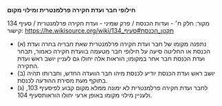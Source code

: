 **חילופי חבר ועדת חקירה פרלמנטרית ומילוי מקום**

מקור: חלק ח׳ - ועדות הכנסת / פרק שמיני - ועדת חקירה פרלמנטרית / סעיף 134
קישור: https://he.wikisource.org/wiki/תקנון_הכנסת#סעיף_134

 * (א) נתפנה מקומו של חבר ועדת חקירה פרלמנטרית שאת חבריה בחרה ועדת הכנסת או החליטה סיעה על חילופי חבר מטעמה בוועדת חקירה כאמור, תבחר ועדת הכנסת חבר אחר במקומו; הוראות אלה יחולו גם לעניין יושב ראש ועדת החקירה.
 * (ב) יושב ראש ועדת הכנסת יודיע לכנסת מיהו חבר הוועדה החדש, וחברותו תהיה בתוקף מעת מסירת ההודעה לכנסת.
 * (ג) לחבר ועדת חקירה פרלמנטרית לא ימונה ממלא מקום קבוע לפיסעיף 103, ולעניין מילוי מקומו באופן ארעי יחולו הוראותסעיף 104.